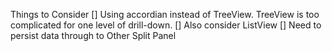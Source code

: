 Things to Consider
[] Using accordian instead of TreeView. TreeView is too complicated for one level of drill-down.
[] Also consider ListView
[] Need to persist data through to Other Split Panel
